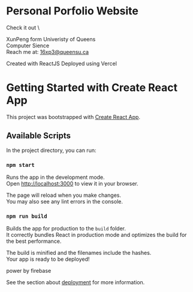 # Personal Porfolio Website

Check it out \

XunPeng form Univeristy of Queens \
Computer Sience\
Reach me at: 16xp3@queensu.ca

Created with ReactJS
Deployed using Vercel


# Getting Started with Create React App

This project was bootstrapped with [Create React App](https://github.com/facebook/create-react-app).

## Available Scripts

In the project directory, you can run:

### `npm start`

Runs the app in the development mode.\
Open [http://localhost:3000](http://localhost:3000) to view it in your browser.

The page will reload when you make changes.\
You may also see any lint errors in the console.

### `npm run build`

Builds the app for production to the `build` folder.\
It correctly bundles React in production mode and optimizes the build for the best performance.

The build is minified and the filenames include the hashes.\
Your app is ready to be deployed!

power by firebase

See the section about [deployment](https://facebook.github.io/create-react-app/docs/deployment) for more information.
